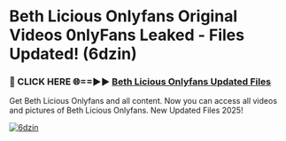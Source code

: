 # Beth Licious Onlyfans Original Videos 0nlyFans Leaked - Files Updated! (6dzin)

<h3>🔴 CLICK HERE 🌐==►► <a href="https://tinyurl.com/ms9xzufz" rel="nofollow">Beth Licious Onlyfans Updated Files</a></h3>

Get Beth Licious Onlyfans and all content. Now you can access all videos and pictures of Beth Licious Onlyfans. New Updated Files 2025!

[![6dzin](https://i.imgur.com/ppqm5kG.gif)](https://tinyurl.com/ms9xzufz)
